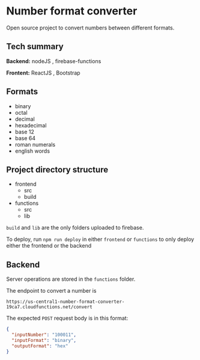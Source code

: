 # Number format converter
Open source project to convert numbers between different formats.

## Tech summary
**Backend:** nodeJS , firebase-functions

**Frontent:** ReactJS , Bootstrap

## Formats
- binary
- octal
- decimal
- hexadecimal
- base 12
- base 64
- roman numerals
- english words

## Project directory structure
 - frontend
    - src
    - build
 - functions
    - src
    - lib

`build` and `lib` are the only folders uploaded to firebase. 

To deploy, run `npm run deploy` in either `frontend` or `functions` to only deploy either the frontend or the backend


## Backend
Server operations are stored in the `functions` folder.

The endpoint to convert a number is 

`https://us-central1-number-format-converter-19ca7.cloudfunctions.net/convert`

The expected `POST` request body is in this format:
```json
{
  "inputNumber": "100011",
  "inputFormat": "binary",
  "outputFormat": "hex"
}
```
